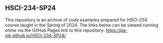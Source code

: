 ## HSCI-234-SP24  

This repository is an archive of code examples prepared for *HSCI-234* course taught in the Spring of 2024.  The links below can be viewed running onlne via the GitHub Pages link to this repository: https://pa-nik.github.io/HSCI-234-SP24/  
